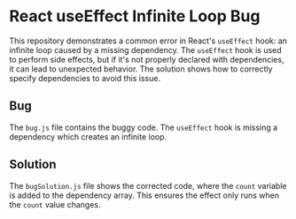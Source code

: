 # React useEffect Infinite Loop Bug

This repository demonstrates a common error in React's `useEffect` hook: an infinite loop caused by a missing dependency.  The `useEffect` hook is used to perform side effects, but if it's not properly declared with dependencies, it can lead to unexpected behavior.  The solution shows how to correctly specify dependencies to avoid this issue.

## Bug

The `bug.js` file contains the buggy code.  The `useEffect` hook is missing a dependency which creates an infinite loop.

## Solution

The `bugSolution.js` file shows the corrected code, where the `count` variable is added to the dependency array. This ensures the effect only runs when the `count` value changes.